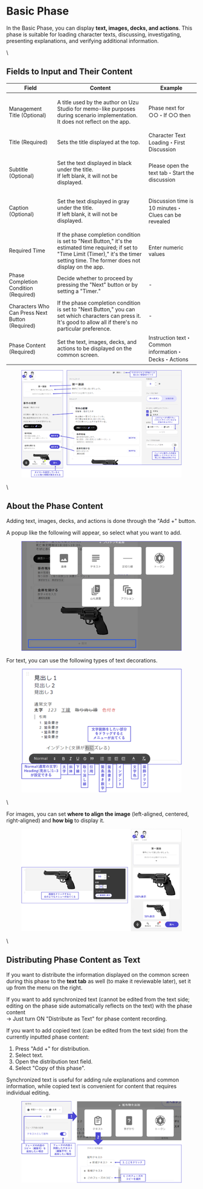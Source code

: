 # Basic Phase

In the Basic Phase, you can display **text, images, decks, and actions**. This phase is suitable for loading character texts, discussing, investigating, presenting explanations, and verifying additional information.

\\

## Fields to Input and Their Content

| Field                                           | Content                                                                                                                                                                                           | Example                                              |
| ----------------------------------------------- | ------------------------------------------------------------------------------------------------------------------------------------------------------------------------------------------------- | ---------------------------------------------------- |
| Management Title (Optional)                     | <p>A title used by the author on Uzu Studio for memo-like purposes during scenario implementation.<br>It does not reflect on the app.</p>                                                         | Phase next for ○○・If ○○ then                        |
| Title (Required)                                | Sets the title displayed at the top.                                                                                                                                                              | Character Text Loading・First Discussion             |
| Subtitle (Optional)                             | <p>Set the text displayed in black under the title.<br>If left blank, it will not be displayed.</p>                                                                                               | Please open the text tab・Start the discussion       |
| Caption (Optional)                              | <p>Set the text displayed in gray under the title.<br>If left blank, it will not be displayed.</p>                                                                                                | Discussion time is 10 minutes・Clues can be revealed |
| Required Time                                   | If the phase completion condition is set to "Next Button," it's the estimated time required; if set to "Time Limit (Timer)," it's the timer setting time. The former does not display on the app. | Enter numeric values                                 |
| Phase Completion Condition (Required)           | Decide whether to proceed by pressing the "Next" button or by setting a "Timer."                                                                                                                  | -                                                    |
| Characters Who Can Press Next Button (Required) | If the phase completion condition is set to "Next Button," you can set which characters can press it. It's good to allow all if there's no particular preference.                                 | -                                                    |
| Phase Content (Required)                        | Set the text, images, decks, and actions to be displayed on the common screen.                                                                                                                    | Instruction text・Common information・Decks・Actions |

<figure><img src="../../.gitbook/assets/image (114).png" alt=""><figcaption></figcaption></figure>

\\

## About the Phase Content

Adding text, images, decks, and actions is done through the "Add +" button.

A popup like the following will appear, so select what you want to add.

<figure><img src="../../.gitbook/assets/image (115).png" alt=""><figcaption></figcaption></figure>

For text, you can use the following types of text decorations.

<figure><img src="../../.gitbook/assets/image (116).png" alt=""><figcaption></figcaption></figure>

\\

For images, you can set **where to align the image** (left-aligned, centered, right-aligned) and **how big** to display it.

<figure><img src="../../.gitbook/assets/image (117).png" alt=""><figcaption></figcaption></figure>

\\

## Distributing Phase Content as Text

If you want to distribute the information displayed on the common screen during this phase to the **text tab** as well (to make it reviewable later), set it up from the menu on the right.

If you want to add synchronized text (cannot be edited from the text side; editing on the phase side automatically reflects on the text) with the phase content\
→ Just turn ON "Distribute as Text" for phase content recording.

If you want to add copied text (can be edited from the text side) from the currently inputted phase content:

1. Press "Add +" for distribution.
2. Select text.
3. Open the distribution text field.
4. Select "Copy of this phase".

Synchronized text is useful for adding rule explanations and common information, while copied text is convenient for content that requires individual editing.

<figure><img src="../../.gitbook/assets/image (118) (1).png" alt=""><figcaption></figcaption></figure>
